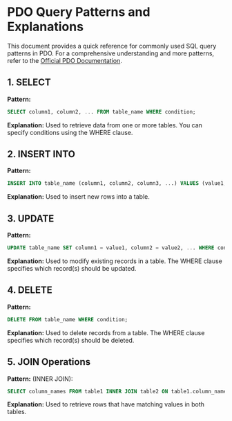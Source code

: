 # PDO Query Patterns and Explanations

This document provides a quick reference for commonly used SQL query patterns in PDO. For a comprehensive understanding and more patterns, refer to the [Official PDO Documentation](https://www.php.net/manual/en/book.pdo.php).

## 1. SELECT

**Pattern:** 
```sql
SELECT column1, column2, ... FROM table_name WHERE condition;
```

**Explanation:**
Used to retrieve data from one or more tables. You can specify conditions using the WHERE clause.

## 2. INSERT INTO
**Pattern:** 

```sql
INSERT INTO table_name (column1, column2, column3, ...) VALUES (value1, value2, value3, ...);
```

**Explanation:**
Used to insert new rows into a table.

## 3. UPDATE
**Pattern:** 

```sql
UPDATE table_name SET column1 = value1, column2 = value2, ... WHERE condition;
```

**Explanation:**
Used to modify existing records in a table. The WHERE clause specifies which record(s) should be updated.

## 4. DELETE
**Pattern:** 

```sql
DELETE FROM table_name WHERE condition;
```

**Explanation:**
Used to delete records from a table. The WHERE clause specifies which record(s) should be deleted.

## 5. JOIN Operations
**Pattern:**  (INNER JOIN):

```sql
SELECT column_names FROM table1 INNER JOIN table2 ON table1.column_name = table2.column_name;
```

**Explanation:**
Used to retrieve rows that have matching values in both tables.
